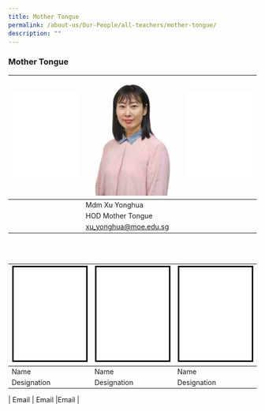 ```yaml
---
title: Mother Tongue
permalink: /about-us/Our-People/all-teachers/mother-tongue/
description: ""
---
```

### Mother Tongue

| ![Blank](/images/About%20Us/Our%20People/Transparent_200.gif)| ![Yonghua](/images/About%20Us/Our%20People/MDM%20XU%20YONGHUA-200px.jpeg) |![Blank](/images/About%20Us/Our%20People/Transparent_200.gif) |
| -------- | -------- | -------- |
|        |  Mdm Xu Yonghua        |      |
|        |  HOD Mother Tongue   |      |
|        |  xu_yonghua@moe.edu.sg     |      |

<br><br>


| ![Pic 1](/images/About%20Us/Our%20People/Blank_200.gif)  | ![Pic 2](/images/About%20Us/Our%20People/Blank_200.gif)  | ![Pic 3](/images/About%20Us/Our%20People/Blank_200.gif)  |
| -------- | -------- | -------- |
| Name | Name |Name |
| Designation | Designation |Designation |





| Email | Email |Email |